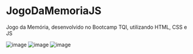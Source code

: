 # JogoDaMemoriaJS
Jogo da Memória, desenvolvido no Bootcamp TQI, utilizando HTML, CSS e JS

![image](https://user-images.githubusercontent.com/39250586/188642658-2ceac944-d5d6-4ba1-b204-92ad73d28011.png)
![image](https://user-images.githubusercontent.com/39250586/188642723-63eac21d-a66b-41f0-b5e8-98c8f2f3d724.png)
![image](https://user-images.githubusercontent.com/39250586/188642937-43a407c8-0cd6-4f6d-91e6-6a82146d93ce.png)
